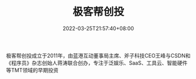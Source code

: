 ﻿---
weight: 
title: "极客帮创投"
description: "极客帮创投成立于2011年，由蓝港互动董事局主席、斧子科技CEO王峰与CSDN和《程序员》杂志创始人蒋涛联合创办，专注于泛娱乐、SaaS、工具云、智能硬件等TMT领域的早期投资"
date: 2022-03-25T21:57:40+08:00
lastmod: 2022-03-25T16:45:40+08:00
draft: false
authors: ["Metabd"]
featuredImage: "jikebangchuangtou.jpg"
link: ""
tags: ["投资机构","极客帮创投"]
categories: ["navigation"]
navigation: ["投资机构"]
lightgallery: true
toc: true
pinned: false
recommend: false
recommend1: false
---
极客帮创投成立于2011年，由蓝港互动董事局主席、斧子科技CEO王峰与CSDN和《程序员》杂志创始人蒋涛联合创办，专注于泛娱乐、SaaS、工具云、智能硬件等TMT领域的早期投资
